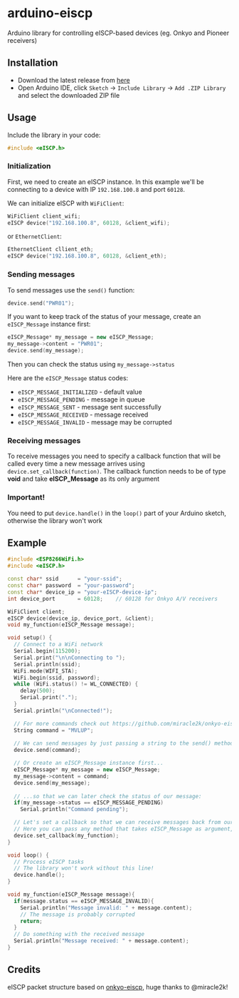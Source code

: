 # arduino-eiscp
Arduino library for controlling eISCP-based devices (eg. Onkyo and Pioneer receivers)
## Installation 
* Download the latest release from [here](https://github.com/krygacz/arduino-eiscp/releases)
* Open Arduino IDE, click ```Sketch``` -> ```Include Library``` -> ```Add .ZIP Library``` and select the downloaded ZIP file
## Usage
Include the library in your code:
```c++
#include <eISCP.h>
```
### Initialization
First, we need to create an eISCP instance. 
In this example we'll be connecting to a device with IP ```192.168.100.8```
and port ```60128```.

We can initialize eISCP with ```WiFiClient```:
```c++
WiFiClient client_wifi;
eISCP device("192.168.100.8", 60128, &client_wifi);
```
or ```EthernetClient```:
```c++
EthernetClient cllient_eth;
eISCP device("192.168.100.8", 60128, &client_eth);
```

### Sending messages
To send messages use the ```send()``` function:
```c++
device.send("PWR01");
```
If you want to keep track of the status of your message, create an ```eISCP_Message``` instance first:
```c++
eISCP_Message* my_message = new eISCP_Message;
my_message->content = "PWR01";
device.send(my_message);
```
Then you can check the status using ```my_message->status```

Here are the ```eISCP_Message``` status codes:

* ```eISCP_MESSAGE_INITIALIZED``` - default value
* ```eISCP_MESSAGE_PENDING``` - message in queue
* ```eISCP_MESSAGE_SENT``` - message sent successfully
* ```eISCP_MESSAGE_RECEIVED``` - message received
* ```eISCP_MESSAGE_INVALID``` - message may be corrupted


### Receiving messages
To receive messages you need to specify a callback function that will be called every time a new message arrives using ```device.set_callback(function)```. The callback function needs to be of type **void** and take **eISCP_Message** as its only argument

### Important!
You need to put ```device.handle()``` in the ```loop()``` part of your Arduino sketch, otherwise the library won't work

## Example
```c++
#include <ESP8266WiFi.h>
#include <eISCP.h>

const char* ssid      = "your-ssid";
const char* password  = "your-password";
const char* device_ip = "your-eISCP-device-ip";
int device_port       = 60128;    // 60128 for Onkyo A/V receivers

WiFiClient client;
eISCP device(device_ip, device_port, &client);
void my_function(eISCP_Message message);

void setup() {
  // Connect to a WiFi network
  Serial.begin(115200);
  Serial.print("\n\nConnecting to ");
  Serial.println(ssid);
  WiFi.mode(WIFI_STA);
  WiFi.begin(ssid, password);
  while (WiFi.status() != WL_CONNECTED) {
    delay(500);
    Serial.print(".");
  }
  Serial.println("\nConnected!");

  // For more commands check out https://github.com/miracle2k/onkyo-eiscp/blob/master/eiscp-commands.yaml
  String command = "MVLUP";
  
  // We can send messages by just passing a string to the send() method:
  device.send(command);

  // Or create an eISCP_Message instance first...
  eISCP_Message* my_message = new eISCP_Message;
  my_message->content = command;
  device.send(my_message);
  
  // ...so that we can later check the status of our message:
  if(my_message->status == eISCP_MESSAGE_PENDING)
    Serial.println("Command pending");

  // Let's set a callback so that we can receive messages back from our device
  // Here you can pass any method that takes eISCP_Message as argument, like my_function
  device.set_callback(my_function);
}

void loop() {
  // Process eISCP tasks
  // The library won't work without this line!
  device.handle();
}

void my_function(eISCP_Message message){
  if(message.status == eISCP_MESSAGE_INVALID){
    Serial.println("Message invalid: " + message.content);
    // The message is probably corrupted
    return;
  }
  // Do something with the received message
  Serial.println("Message received: " + message.content);
}
```
## Credits
eISCP packet structure based on [onkyo-eiscp](https://github.com/miracle2k/onkyo-eiscp), huge thanks to @miracle2k!